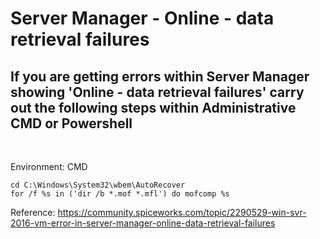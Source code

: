 # Server Manager - Online - data retrieval failures

## If you are getting errors within Server Manager showing 'Online - data retrieval failures' carry out the following steps within Administrative CMD or Powershell

<br>

Environment: CMD
``` CMD
cd C:\Windows\System32\wbem\AutoRecover
for /f %s in ('dir /b *.mof *.mfl') do mofcomp %s
```
Reference:
https://community.spiceworks.com/topic/2290529-win-svr-2016-vm-error-in-server-manager-online-data-retrieval-failures
